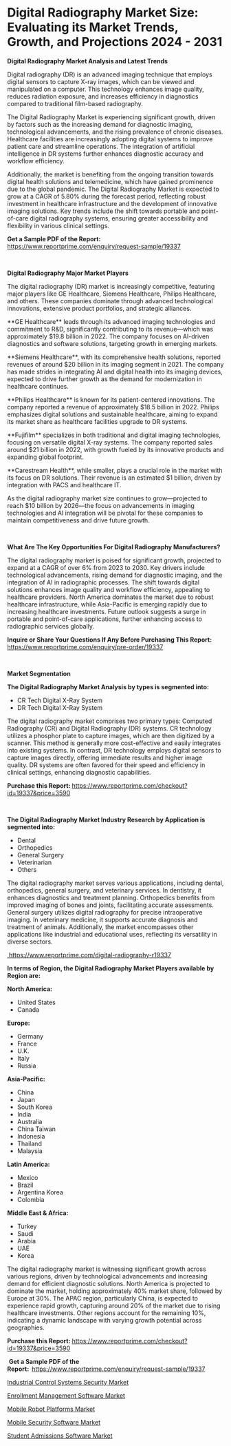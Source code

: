 <p><h1>Digital Radiography Market Size: Evaluating its Market Trends, Growth, and Projections 2024 - 2031</h1></p><p><strong>Digital Radiography Market Analysis and Latest Trends</strong></p>
<p><p>Digital radiography (DR) is an advanced imaging technique that employs digital sensors to capture X-ray images, which can be viewed and manipulated on a computer. This technology enhances image quality, reduces radiation exposure, and increases efficiency in diagnostics compared to traditional film-based radiography.</p><p>The Digital Radiography Market is experiencing significant growth, driven by factors such as the increasing demand for diagnostic imaging, technological advancements, and the rising prevalence of chronic diseases. Healthcare facilities are increasingly adopting digital systems to improve patient care and streamline operations. The integration of artificial intelligence in DR systems further enhances diagnostic accuracy and workflow efficiency.</p><p>Additionally, the market is benefiting from the ongoing transition towards digital health solutions and telemedicine, which have gained prominence due to the global pandemic. The Digital Radiography Market is expected to grow at a CAGR of 5.80% during the forecast period, reflecting robust investment in healthcare infrastructure and the development of innovative imaging solutions. Key trends include the shift towards portable and point-of-care digital radiography systems, ensuring greater accessibility and flexibility in various clinical settings.</p></p>
<p><strong>Get a Sample PDF of the Report:&nbsp;</strong> <a href="https://www.reportprime.com/enquiry/request-sample/19337?utm_campaign=123&utm_medium=2&utm_source=Github&utm_content=ia&utm_term=23112024&utm_id=digital-radiography">https://www.reportprime.com/enquiry/request-sample/19337</a></p>
<p>&nbsp;</p>
<p><strong>Digital Radiography Major Market Players</strong></p>
<p><p>The digital radiography (DR) market is increasingly competitive, featuring major players like GE Healthcare, Siemens Healthcare, Philips Healthcare, and others. These companies dominate through advanced technological innovations, extensive product portfolios, and strategic alliances.</p><p>**GE Healthcare** leads through its advanced imaging technologies and commitment to R&D, significantly contributing to its revenue—which was approximately $19.8 billion in 2022. The company focuses on AI-driven diagnostics and software solutions, targeting growth in emerging markets.</p><p>**Siemens Healthcare**, with its comprehensive health solutions, reported revenues of around $20 billion in its imaging segment in 2021. The company has made strides in integrating AI and digital health into its imaging devices, expected to drive further growth as the demand for modernization in healthcare continues.</p><p>**Philips Healthcare** is known for its patient-centered innovations. The company reported a revenue of approximately $18.5 billion in 2022. Philips emphasizes digital solutions and sustainable healthcare, aiming to expand its market share as healthcare facilities upgrade to DR systems.</p><p>**Fujifilm** specializes in both traditional and digital imaging technologies, focusing on versatile digital X-ray systems. The company reported sales around $21 billion in 2022, with growth fueled by its innovative products and expanding global footprint.</p><p>**Carestream Health**, while smaller, plays a crucial role in the market with its focus on DR solutions. Their revenue is an estimated $1 billion, driven by integration with PACS and healthcare IT.</p><p>As the digital radiography market size continues to grow—projected to reach $10 billion by 2026—the focus on advancements in imaging technologies and AI integration will be pivotal for these companies to maintain competitiveness and drive future growth.</p></p>
<p>&nbsp;</p>
<p><strong>What Are The Key Opportunities For Digital Radiography Manufacturers?</strong></p>
<p><p>The digital radiography market is poised for significant growth, projected to expand at a CAGR of over 6% from 2023 to 2030. Key drivers include technological advancements, rising demand for diagnostic imaging, and the integration of AI in radiographic processes. The shift towards digital solutions enhances image quality and workflow efficiency, appealing to healthcare providers. North America dominates the market due to robust healthcare infrastructure, while Asia-Pacific is emerging rapidly due to increasing healthcare investments. Future outlook suggests a surge in portable and point-of-care applications, further enhancing access to radiographic services globally.</p></p>
<p><strong>Inquire or Share Your Questions If Any Before Purchasing This Report:</strong> <a href="https://www.reportprime.com/enquiry/pre-order/19337?utm_campaign=123&utm_medium=2&utm_source=Github&utm_content=ia&utm_term=23112024&utm_id=digital-radiography">https://www.reportprime.com/enquiry/pre-order/19337</a></p>
<p>&nbsp;</p>
<p><strong>Market Segmentation</strong></p>
<p><strong>The Digital Radiography Market Analysis by types is segmented into:</strong></p>
<p><ul><li>CR Tech Digital X-Ray System</li><li>DR Tech Digital X-Ray System</li></ul></p>
<p><p>The digital radiography market comprises two primary types: Computed Radiography (CR) and Digital Radiography (DR) systems. CR technology utilizes a phosphor plate to capture images, which are then digitized by a scanner. This method is generally more cost-effective and easily integrates into existing systems. In contrast, DR technology employs digital sensors to capture images directly, offering immediate results and higher image quality. DR systems are often favored for their speed and efficiency in clinical settings, enhancing diagnostic capabilities.</p></p>
<p><strong>Purchase this Report:&nbsp;</strong><a href="https://www.reportprime.com/checkout?id=19337&price=3590&utm_campaign=123&utm_medium=2&utm_source=Github&utm_content=ia&utm_term=23112024&utm_id=digital-radiography">https://www.reportprime.com/checkout?id=19337&price=3590</a></p>
<p>&nbsp;</p>
<p><strong>The Digital Radiography Market Industry Research by Application is segmented into:</strong></p>
<p><ul><li>Dental</li><li>Orthopedics</li><li>General Surgery</li><li>Veterinarian</li><li>Others</li></ul></p>
<p><p>The digital radiography market serves various applications, including dental, orthopedics, general surgery, and veterinary services. In dentistry, it enhances diagnostics and treatment planning. Orthopedics benefits from improved imaging of bones and joints, facilitating accurate assessments. General surgery utilizes digital radiography for precise intraoperative imaging. In veterinary medicine, it supports accurate diagnosis and treatment of animals. Additionally, the market encompasses other applications like industrial and educational uses, reflecting its versatility in diverse sectors.</p></p>
<p><a href="https://www.reportprime.com/digital-radiography-r19337?utm_campaign=123&utm_medium=2&utm_source=Github&utm_content=ia&utm_term=23112024&utm_id=digital-radiography">&nbsp;https://www.reportprime.com/digital-radiography-r19337</a></p>
<p><strong>In terms of Region, the Digital Radiography Market Players available by Region are:</strong></p>
<p>
    <p> <strong> North America: </strong>
        <ul>
            <li>United States</li>
            <li>Canada</li>
        </ul>
        </p> 
    <p> <strong> Europe: </strong>
        <ul>
            <li>Germany</li>
            <li>France</li>
            <li>U.K.</li>
            <li>Italy</li>
            <li>Russia</li>
        </ul>
        </p> 
    <p> <strong> Asia-Pacific: </strong>
        <ul>
            <li>China</li>
            <li>Japan</li>
            <li>South Korea</li>
            <li>India</li>
            <li>Australia</li>
            <li>China Taiwan</li>
            <li>Indonesia</li>
            <li>Thailand</li>
            <li>Malaysia</li>
        </ul>
        </p> 
    <p> <strong> Latin America: </strong>
        <ul>
            <li>Mexico</li>
            <li>Brazil</li>
            <li>Argentina Korea</li>
            <li>Colombia</li>
        </ul>
        </p> 
    <p> <strong> Middle East & Africa: </strong>
        <ul>
            <li>Turkey</li>
            <li>Saudi</li>
            <li>Arabia</li>
            <li>UAE</li>
            <li>Korea</li>
        </ul>
    </p>
    </p>
<p><p>The digital radiography market is witnessing significant growth across various regions, driven by technological advancements and increasing demand for efficient diagnostic solutions. North America is projected to dominate the market, holding approximately 40% market share, followed by Europe at 30%. The APAC region, particularly China, is expected to experience rapid growth, capturing around 20% of the market due to rising healthcare investments. Other regions account for the remaining 10%, indicating a dynamic landscape with varying growth potential across geographies.</p></p>
<p><strong>Purchase this Report: </strong><a href="https://www.reportprime.com/checkout?id=19337&price=3590&utm_campaign=123&utm_medium=2&utm_source=Github&utm_content=ia&utm_term=23112024&utm_id=digital-radiography">https://www.reportprime.com/checkout?id=19337&price=3590</a></p>
<p>&nbsp;<strong>Get a Sample PDF of the Report:&nbsp;&nbsp;</strong><a href="https://www.reportprime.com/enquiry/request-sample/19337?utm_campaign=123&utm_medium=2&utm_source=Github&utm_content=ia&utm_term=23112024&utm_id=digital-radiography">https://www.reportprime.com/enquiry/request-sample/19337</a></p>
<p><strong></strong></p>
<p><p><a href="https://www.linkedin.com/pulse/future-demand-revenue-forecast-industrial-control-systems-security-xulnc?utm_campaign=123&utm_medium=2&utm_source=Github&utm_content=ia&utm_term=23112024&utm_id=digital-radiography">Industrial Control Systems Security Market</a></p><p><a href="https://issuu.com/reportprime-2/docs/enrollment-management-software-mark_e406469baeb62e?utm_campaign=123&utm_medium=2&utm_source=Github&utm_content=ia&utm_term=23112024&utm_id=digital-radiography">Enrollment Management Software Market</a></p><p><a href="https://www.linkedin.com/pulse/forecast-of41-cagr-study-mobile-robot-platforms-market-analysis-cn02c?utm_campaign=123&utm_medium=2&utm_source=Github&utm_content=ia&utm_term=23112024&utm_id=digital-radiography">Mobile Robot Platforms Market</a></p><p><a href="https://www.linkedin.com/pulse/foreign-market-opportunities-dynamics-analysis-mobile-security-bps6c?utm_campaign=123&utm_medium=2&utm_source=Github&utm_content=ia&utm_term=23112024&utm_id=digital-radiography">Mobile Security Software Market</a></p><p><a href="https://issuu.com/reportprime-2/docs/student-admissions-software-market-_1a201907fe5321?utm_campaign=123&utm_medium=2&utm_source=Github&utm_content=ia&utm_term=23112024&utm_id=digital-radiography">Student Admissions Software Market</a></p></p>